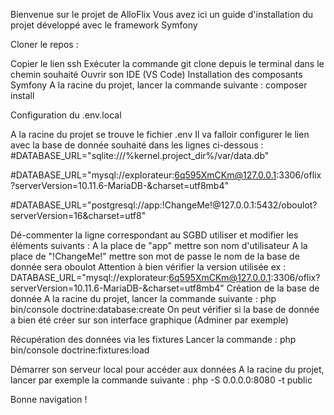Bienvenue sur le projet  de AlloFlix
Vous avez ici un guide d'installation du projet développé avec le framework Symfony

Cloner le repos :

Copier le lien ssh
Exécuter la commande git clone depuis le terminal dans le chemin souhaité
Ouvrir son IDE (VS Code)
Installation des composants Symfony A la racine du projet, lancer la commande suivante : composer install

Configuration du .env.local

A la racine du projet se trouve le fichier .env Il va falloir configurer le lien avec la base de donnée souhaité dans les lignes ci-dessous :
#DATABASE_URL="sqlite:///%kernel.project_dir%/var/data.db"

#DATABASE_URL="mysql://explorateur:6q595XmCKm@127.0.0.1:3306/oflix?serverVersion=10.11.6-MariaDB-&charset=utf8mb4"

#DATABASE_URL="postgresql://app:!ChangeMe!@127.0.0.1:5432/oboulot?serverVersion=16&charset=utf8"

Dé-commenter la ligne correspondant au SGBD utiliser et modifier les éléments suivants :
A la place de "app" mettre son nom d'utilisateur
A la place de "!ChangeMe!" mettre son mot de passe
le nom de la base de donnée sera oboulot
Attention à bien vérifier la version utilisée
ex : DATABASE_URL="mysql://explorateur:6q595XmCKm@127.0.0.1:3306/oflix?serverVersion=10.11.6-MariaDB-&charset=utf8mb4"
Création de la base de donnée A la racine du projet, lancer la commande suivante : php bin/console doctrine:database:create On peut vérifier si la base de donnée a bien été créer sur son interface graphique (Adminer par exemple)

Récupération des données via les fixtures Lancer la commande : php bin/console doctrine:fixtures:load

Démarrer son serveur local pour accéder aux données A la racine du projet, lancer par exemple la commande suivante : php -S 0.0.0.0:8080 -t public

Bonne navigation !